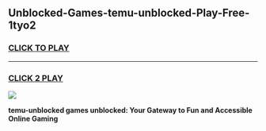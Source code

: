 
## Unblocked-Games-temu-unblocked-Play-Free-1tyo2
<h3>
<a href="https://premium76.site?title=temu-unblocked&ref=10A">CLICK TO PLAY</a></h3>
<hr>

<h3>
<a href="https://premium76.site?title=temu-unblocked&ref=10A">CLICK 2 PLAY</a>
  
</h3>

<a href="https://premium76.site?title=temu-unblocked&ref=10A"><img src="https://clearcache.store/games.png"></a>


**temu-unblocked games unblocked: Your Gateway to Fun and Accessible Online Gaming**
